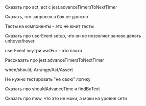 Сказать про act, act с jest.advanceTimersToNextTimer

Сказать, что запросов в бэк не должно

Тесты на компоненты - это не юнит тесты

Сказать про userEvent setup, что он не позволяет заново делать unhover/hover

userEvent внутри waitFor - это плохо

Рассказать про jest.advanceTimersToNextTimer

when/should, Arrange/Act/Assert

Не нужно тестировать "не свою" логику

Сказать про shouldAdvanceTime и findByText

Сказать про msw, что это не моки, а моки на уровне сети